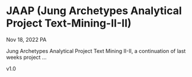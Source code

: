 # JAAP (Jung Archetypes Analytical Project Text-Mining-II-II)

Nov 18, 2022 PA


Jung Archetypes Analytical Project Text Mining II-II, a continuation of last weeks project ...


v1.0
